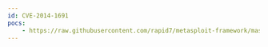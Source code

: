 ```yaml
---
id: CVE-2014-1691
pocs:
    - https://raw.githubusercontent.com/rapid7/metasploit-framework/master/modules/exploits/unix/webapp/horde_unserialize_exec.rb
---
```

